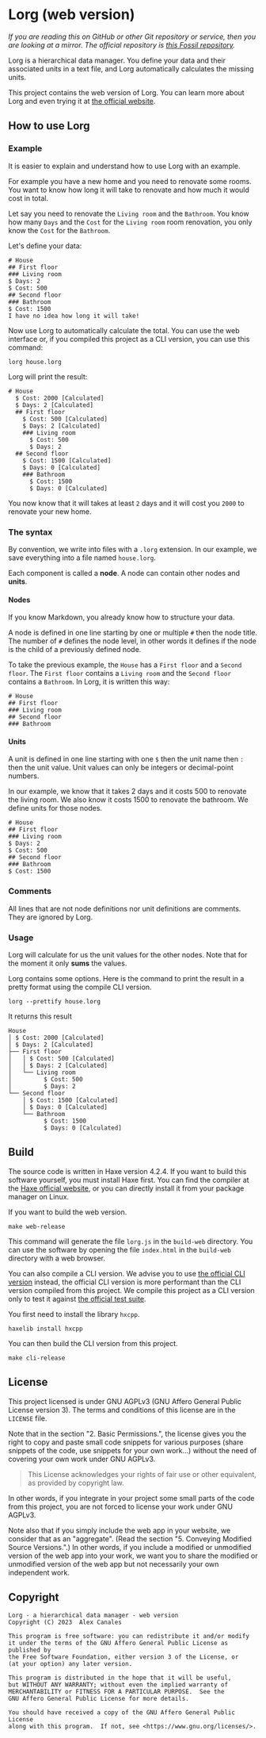 # Lorg (web version)

_If you are reading this on GitHub or other Git repository or service, then you
are looking at a mirror. The official repository is [this Fossil
repository](https://dev.lorg.software/web-app)._

Lorg is a hierarchical data manager. You define your data and their associated
units in a text file, and Lorg automatically calculates the missing units.

This project contains the web version of Lorg. You can learn more about Lorg
and even trying it at [the official website](https://www.lorg.software).

## How to use Lorg

### Example

It is easier to explain and understand how to use Lorg with an example.

For example you have a new home and you need to renovate some rooms. You want
to know how long it will take to renovate and how much it would cost in total.

Let say you need to renovate the `Living room` and the `Bathroom`. You know how
many `Days` and the `Cost` for the `Living room` room renovation, you only know
the `Cost` for the `Bathroom`.

Let's define your data:

```lorg
# House
## First floor
### Living room
$ Days: 2
$ Cost: 500
## Second floor
### Bathroom
$ Cost: 1500
I have no idea how long it will take!
```

Now use Lorg to automatically calculate the total. You can use the web
interface or, if you compiled this project as a CLI version, you can use this
command:

```
lorg house.lorg
```

Lorg will print the result:

```
# House
  $ Cost: 2000 [Calculated]
  $ Days: 2 [Calculated]
  ## First floor
    $ Cost: 500 [Calculated]
    $ Days: 2 [Calculated]
    ### Living room
      $ Cost: 500
      $ Days: 2
  ## Second floor
    $ Cost: 1500 [Calculated]
    $ Days: 0 [Calculated]
    ### Bathroom
      $ Cost: 1500
      $ Days: 0 [Calculated]
```

You now know that it will takes at least `2` days and it will cost you `2000`
to renovate your new home.

### The syntax

By convention, we write into files with a `.lorg` extension. In our example, we
save everything into a file named `house.lorg`.

Each component is called a **node**. A node can contain other nodes and
**units**.

#### Nodes

If you know Markdown, you already know how to structure your data.

A node is defined in one line starting by one or multiple `#` then the node
title. The number of `#` defines the node level, in other words it defines if
the node is the child of a previously defined node.

To take the previous example, the `House` has a `First floor` and a `Second
floor`. The `First floor` contains a `Living room` and the `Second floor`
contains a `Bathroom`. In Lorg, it is written this way:

```lorg
# House
## First floor
### Living room
## Second floor
### Bathroom
```

#### Units

A unit is defined in one line starting with one `$` then the unit name then `:`
then the unit value. Unit values can only be integers or decimal-point numbers.

In our example, we know that it takes 2 days and it costs 500 to renovate the
living room. We also know it costs 1500 to renovate the bathroom. We define
units for those nodes.

```lorg
# House
## First floor
### Living room
$ Days: 2
$ Cost: 500
## Second floor
### Bathroom
$ Cost: 1500
```

### Comments

All lines that are not node definitions nor unit definitions are comments. They
are ignored by Lorg.

### Usage

Lorg will calculate for us the unit values for the other nodes. Note that for
the moment it only **sums** the values.

Lorg contains some options. Here is the command to print the result in a pretty
format using the compile CLI version.

```
lorg --prettify house.lorg
```

It returns this result

```
House
│ $ Cost: 2000 [Calculated]
│ $ Days: 2 [Calculated]
├── First floor
│   │ $ Cost: 500 [Calculated]
│   │ $ Days: 2 [Calculated]
│   └── Living room
│         $ Cost: 500
│         $ Days: 2
└── Second floor
    │ $ Cost: 1500 [Calculated]
    │ $ Days: 0 [Calculated]
    └── Bathroom
          $ Cost: 1500
          $ Days: 0 [Calculated]
```


## Build

The source code is written in Haxe version 4.2.4. If you want to build this
software yourself, you must install Haxe first. You can find the compiler at
the [Haxe official website](https://haxe.org/), or you can directly install it
from your package manager on Linux.

If you want to build the web version.

```
make web-release
```

This command will generate the file `lorg.js` in the `build-web` directory. You
can use the software by opening the file `index.html` in the `build-web`
directory with a web browser.

You can also compile a CLI version. We advise you to use [the official CLI
version](https://dev.lorg.software/lorg) instead, the official CLI version is
more performant than the CLI version compiled from this project. We compile
this project as a CLI version only to test it against [the official test
suite](http://dev.lorg.software/test-suite).

You first need to install the library `hxcpp`.

```
haxelib install hxcpp
```

You can then build the CLI version from this project.

```
make cli-release
```

## License

This project licensed is under GNU AGPLv3 (GNU Affero General Public License
version 3). The terms and conditions of this license are in the `LICENSE` file.

Note that in the section "2. Basic Permissions.", the license gives you the
right to copy and paste small code snippets for various purposes (share
snippets of the code, use snippets for your own work...) without the need of
covering your own work under GNU AGPLv3.

> This License acknowledges your rights of fair use or other equivalent, as
> provided by copyright law.

In other words, if you integrate in your project some small parts of the code
from this project, you are not forced to license your work under GNU AGPLv3.

Note also that if you simply include the web app in your website, we consider
that as an "aggregate". (Read the section "5. Conveying Modified Source
Versions.".) In other words, if you include a modified or unmodified version of
the web app into your work, we want you to share the modified or unmodified
version of the web app but not necessarily your own independent work.

## Copyright

```
Lorg - a hierarchical data manager - web version
Copyright (C) 2023  Alex Canales

This program is free software: you can redistribute it and/or modify
it under the terms of the GNU Affero General Public License as published by
the Free Software Foundation, either version 3 of the License, or
(at your option) any later version.

This program is distributed in the hope that it will be useful,
but WITHOUT ANY WARRANTY; without even the implied warranty of
MERCHANTABILITY or FITNESS FOR A PARTICULAR PURPOSE.  See the
GNU Affero General Public License for more details.

You should have received a copy of the GNU Affero General Public License
along with this program.  If not, see <https://www.gnu.org/licenses/>.
```

